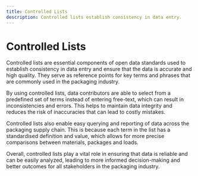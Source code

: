 ```yaml
---
title: Controlled Lists
description: Controlled lists establish consistency in data entry.
---
```


# Controlled Lists

Controlled lists are essential components of open data standards used to establish consistency in data entry and ensure that the data is accurate and high quality. They serve as reference points for key terms and phrases that are commonly used in the packaging industry.

By using controlled lists, data contributors are able to select from a predefined set of terms instead of entering free-text, which can result in inconsistencies and errors. This helps to maintain data integrity and reduces the risk of inaccuracies that can lead to costly mistakes.

Controlled lists also enable easy querying and reporting of data across the packaging supply chain. This is because each term in the list has a standardised definition and value, which allows for more precise comparisons between materials, packages and loads.

Overall, controlled lists play a vital role in ensuring that data is reliable and can be easily analyzed, leading to more informed decision-making and better outcomes for all stakeholders in the packaging industry.

